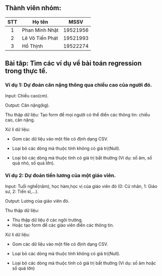 ## Thành viên nhóm:
| STT | Họ tên | MSSV | 
| :---: | --- | --- |
| 1 | Phan Minh Nhật | 19521956 |
| 2 | Lê Võ Tiến Phát | 19521993 |   
| 3 | Hồ Thịnh | 19522274 | 

## Bài tâp: Tìm các ví dụ về bài toán regression trong thực tế.
### Ví dụ 1: Dự đoán cân nặng thông qua chiều cao của người đó.
Input: Chiều cao(cm).

Output: Cân nặng(kg).

Thu thập dữ liệu: Tạo form để mọi người có thể điền các thông tin: chiều cao, cân nặng.

Xử lí dữ liệu:
- Gom các dữ liệu vào một file có định dạng CSV. 

- Loại bỏ các dòng mà thuộc tính không có giá trị(Null).

- Loại bỏ các dòng mà thuộc tính có giá trị bất thường (Ví dụ: số âm, số quá nhỏ, số quá lớn).
### Ví dụ 2: Dự đoán tiền lương của một giáo viên.
Input: Tuổi nghề(năm), học hàm,học vị của giáo viên đó (0: Cử nhân, 1: Giáo sư, 2: Tiến sĩ,...).

Output: Lương của giáo viên đó.

Thu thập dữ liệu: 
- Thu thập dữ liệu ở các ngôi trường.
- Hoặc tạo form để các giáo viên điền các thông tin.

Xử lí dữ liệu:
- Gom các dữ liệu vào một file có định dạng CSV. 

- Loại bỏ các dòng mà thuộc tính không có giá trị(Null).

- Loại bỏ các dòng mà thuộc tính có giá trị bất thường (Ví dụ: số âm hoặc số quá lớn)

